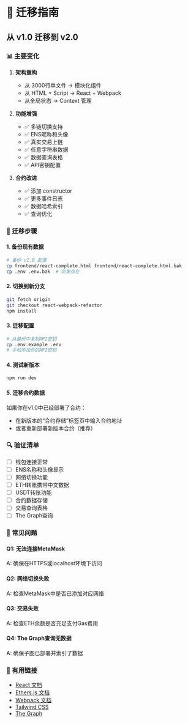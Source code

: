 # 🔄 迁移指南

## 从 v1.0 迁移到 v2.0

### 📊 主要变化

1. **架构重构**
   - 从 3000行单文件 → 模块化组件
   - 从 HTML + Script → React + Webpack
   - 从全局状态 → Context 管理

2. **功能增强**
   - ✅ 多链切换支持
   - ✅ ENS昵称和头像
   - ✅ 真实交易上链
   - ✅ 任意字符串数据
   - ✅ 数据查询表格
   - ✅ API密钥配置

3. **合约改进**
   - ✅ 添加 constructor
   - ✅ 更多事件日志
   - ✅ 数据哈希索引
   - ✅ 查询优化

### 🚀 迁移步骤

#### 1. 备份现有数据
```bash
# 备份 v1.0 配置
cp frontend/react-complete.html frontend/react-complete.html.bak
cp .env .env.bak  # 如果存在
```

#### 2. 切换到新分支
```bash
git fetch origin
git checkout react-webpack-refactor
npm install
```

#### 3. 迁移配置
```bash
# 从备份中复制API密钥
cp .env.example .env
# 手动添加你的API密钥
```

#### 4. 测试新版本
```bash
npm run dev
```

#### 5. 迁移合约数据
如果你在v1.0中已经部署了合约：
- 在新版本的“合约存储”标签页中输入合约地址
- 或者重新部署新版本合约（推荐）

### 🔍 验证清单

- [ ] 钱包连接正常
- [ ] ENS名称和头像显示
- [ ] 网络切换功能
- [ ] ETH转账携带中文数据
- [ ] USDT转账功能
- [ ] 合约数据存储
- [ ] 交易查询表格
- [ ] The Graph查询

### 🐛 常见问题

#### Q1: 无法连接MetaMask
A: 确保在HTTPS或localhost环境下访问

#### Q2: 网络切换失败
A: 检查MetaMask中是否已添加对应网络

#### Q3: 交易失败
A: 检查ETH余额是否充足支付Gas费用

#### Q4: The Graph查询无数据
A: 确保子图已部署并索引了数据

### 🔗 有用链接
- [React 文档](https://react.dev)
- [Ethers.js 文档](https://docs.ethers.org)
- [Webpack 文档](https://webpack.js.org)
- [Tailwind CSS](https://tailwindcss.com)
- [The Graph](https://thegraph.com/docs)